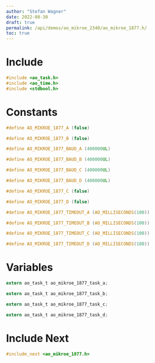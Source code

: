 ```yaml
---
author: "Stefan Wagner"
date: 2022-08-30
draft: true
permalink: /api/demos/ao_mikroe_2340/ao_mikroe_1877.h/
toc: true
---
```


# Include

```c
#include <ao_task.h>
#include <ao_time.h>
#include <stdbool.h>
```

# Constants

```c
#define AO_MIKROE_1877_A (false)
```

```c
#define AO_MIKROE_1877_B (false)
```

```c
#define AO_MIKROE_1877_BAUD_A (400000UL)
```

```c
#define AO_MIKROE_1877_BAUD_B (400000UL)
```

```c
#define AO_MIKROE_1877_BAUD_C (400000UL)
```

```c
#define AO_MIKROE_1877_BAUD_D (400000UL)
```

```c
#define AO_MIKROE_1877_C (false)
```

```c
#define AO_MIKROE_1877_D (false)
```

```c
#define AO_MIKROE_1877_TIMEOUT_A (AO_MILLISECONDS(100))
```

```c
#define AO_MIKROE_1877_TIMEOUT_B (AO_MILLISECONDS(100))
```

```c
#define AO_MIKROE_1877_TIMEOUT_C (AO_MILLISECONDS(100))
```

```c
#define AO_MIKROE_1877_TIMEOUT_D (AO_MILLISECONDS(100))
```

# Variables

```c
extern ao_task_t ao_mikroe_1877_task_a;
```

```c
extern ao_task_t ao_mikroe_1877_task_b;
```

```c
extern ao_task_t ao_mikroe_1877_task_c;
```

```c
extern ao_task_t ao_mikroe_1877_task_d;
```

# Include Next

```c
#include_next <ao_mikroe_1877.h>
```
